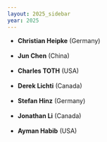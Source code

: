 ```yaml
---
layout: 2025_sidebar
year: 2025
---
```


- <b>Christian Heipke</b> (Germany)<br><br>
- <b>Jun Chen</b> (China)<br><br>
- <b>Charles TOTH</b> (USA)<br><br>
- <b>Derek Lichti</b> (Canada)<br><br>
- <b>Stefan Hinz</b> (Germany)<br><br>
- <b>Jonathan Li</b> (Canada)<br><br>
- <b>Ayman Habib</b> (USA)<br><br>

